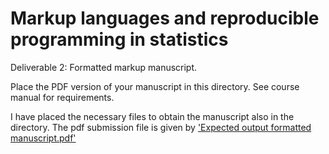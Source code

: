 # Markup languages and reproducible programming in statistics

Deliverable 2: Formatted markup manuscript.

Place the PDF version of your manuscript in this directory. See course manual for requirements.

I have placed the necessary files to obtain the manuscript also in the directory. The pdf submission file is given by ['Expected output formatted manuscript.pdf'](https://github.com/Adlieben/Markup_languages/blob/dev/02_formatted_manuscript/Expected%20output%20formatted%20manuscript.pdf)

